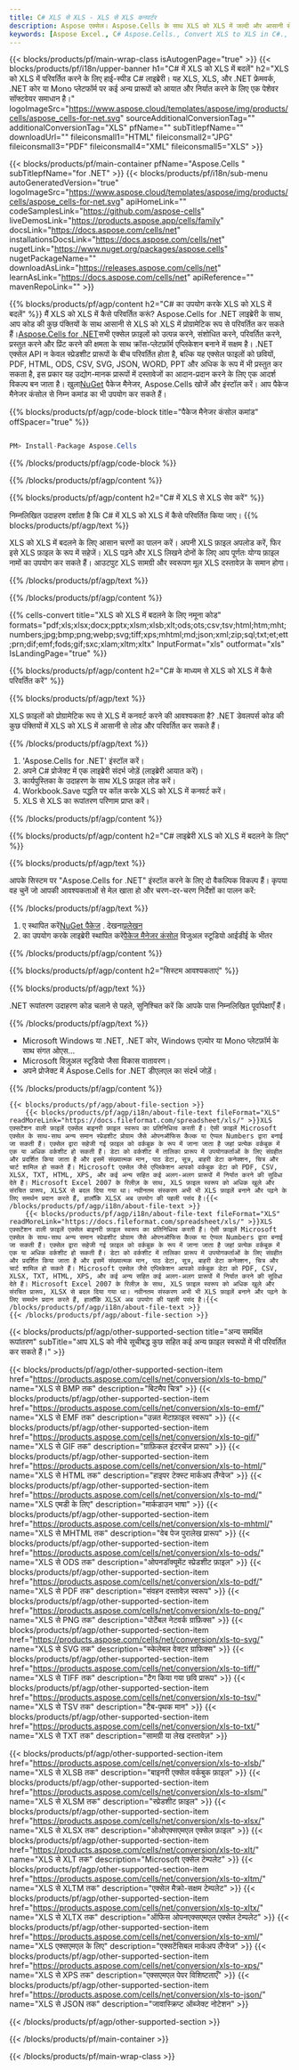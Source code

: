 ```yaml
---
title: C# XLS से XLS - XLS से XLS कनवर्टर
description: Aspose एक्सेल। Aspose.Cells के साथ XLS को XLS में जल्दी और आसानी से बदलें। 81 C# का उपयोग करते हुए।
keywords: [Aspose Excel., C# Aspose.Cells., Convert XLS to XLS in C#., Save XLS to XLS using C#., C# XLS to XLS saveformat., XLS to XLS Converter., C# Save XLS as XLS]
---
```

{{< blocks/products/pf/main-wrap-class isAutogenPage="true" >}}
{{< blocks/products/pf/i18n/upper-banner h1="C# में XLS को XLS में बदलें" h2="XLS को XLS में परिवर्तित करने के लिए हाई-स्पीड C# लाइब्रेरी। यह XLS, XLS, और .NET फ्रेमवर्क, .NET कोर या Mono प्लेटफॉर्म पर कई अन्य प्रारूपों को आयात और निर्यात करने के लिए एक पेशेवर सॉफ्टवेयर समाधान है।" logoImageSrc="https://www.aspose.cloud/templates/aspose/img/products/cells/aspose_cells-for-net.svg" sourceAdditionalConversionTag="" additionalConversionTag="XLS" pfName="" subTitlepfName="" downloadUrl="" fileiconsmall1="HTML" fileiconsmall2="JPG" fileiconsmall3="PDF" fileiconsmall4="XML" fileiconsmall5="XLS" >}}

{{< blocks/products/pf/main-container pfName="Aspose.Cells " subTitlepfName="for .NET" >}}
{{< blocks/products/pf/i18n/sub-menu autoGeneratedVersion="true" logoImageSrc="https://www.aspose.cloud/templates/aspose/img/products/cells/aspose_cells-for-net.svg" apiHomeLink="" codeSamplesLink="https://github.com/aspose-cells" liveDemosLink="https://products.aspose.app/cells/family" docsLink="https://docs.aspose.com/cells/net" installationsDocsLink="https://docs.aspose.com/cells/net" nugetLink="https://www.nuget.org/packages/aspose.cells" nugetPackageName="" downloadAsLink="https://releases.aspose.com/cells/net" learnAsLink="https://docs.aspose.com/cells/net" apiReference="" mavenRepoLink="" >}}

{{% blocks/products/pf/agp/content h2="C# का उपयोग करके XLS को XLS में बदलें" %}}
मैं XLS को XLS में कैसे परिवर्तित करूं? Aspose.Cells for .NET लाइब्रेरी के साथ, आप कोड की कुछ पंक्तियों के साथ आसानी से XLS को XLS में प्रोग्रामेटिक रूप से परिवर्तित कर सकते हैं।[Aspose.Cells for .NET](https://products.aspose.com/cells/net)सभी एक्सेल फ़ाइलों को उत्पन्न करने, संशोधित करने, परिवर्तित करने, प्रस्तुत करने और प्रिंट करने की क्षमता के साथ क्रॉस-प्लेटफ़ॉर्म एप्लिकेशन बनाने में सक्षम है। .NET एक्सेल API न केवल स्प्रेडशीट प्रारूपों के बीच परिवर्तित होता है, बल्कि यह एक्सेल फाइलों को छवियों, PDF, HTML, ODS, CSV, SVG, JSON, WORD, PPT और अधिक के रूप में भी प्रस्तुत कर सकता है, इस प्रकार यह उद्योग-मानक प्रारूपों में दस्तावेजों का आदान-प्रदान करने के लिए एक आदर्श विकल्प बन जाता है। खुला[NuGet](https://www.nuget.org/packages/aspose.cells) पैकेज मैनेजर, Aspose.Cells खोजें और इंस्टॉल करें। आप पैकेज मैनेजर कंसोल से निम्न कमांड का भी उपयोग कर सकते हैं।

{{% blocks/products/pf/agp/code-block title="पैकेज मैनेजर कंसोल कमांड" offSpacer="true" %}}

```cs

PM> Install-Package Aspose.Cells

```

{{% /blocks/products/pf/agp/code-block %}}

{{% /blocks/products/pf/agp/content %}}

{{% blocks/products/pf/agp/content h2="C# में XLS से XLS सेव करें" %}}

निम्नलिखित उदाहरण दर्शाता है कि C# में XLS को XLS में कैसे परिवर्तित किया जाए।
{{% blocks/products/pf/agp/text %}}

XLS को XLS में बदलने के लिए आसान चरणों का पालन करें। अपनी XLS फ़ाइल अपलोड करें, फिर इसे XLS फ़ाइल के रूप में सहेजें। XLS पढ़ने और XLS लिखने दोनों के लिए आप पूर्णतः योग्य फ़ाइल नामों का उपयोग कर सकते हैं। आउटपुट XLS सामग्री और स्वरूपण मूल XLS दस्तावेज़ के समान होगा।

{{% /blocks/products/pf/agp/text %}}

{{% /blocks/products/pf/agp/content %}}

{{% cells-convert title="XLS को XLS में बदलने के लिए नमूना कोड" formats="pdf;xls;xlsx;docx;pptx;xlsm;xlsb;xlt;ods;ots;csv;tsv;html;htm;mht;numbers;jpg;bmp;png;webp;svg;tiff;xps;mhtml;md;json;xml;zip;sql;txt;et;ett;prn;dif;emf;fods;gif;sxc;xlam;xltm;xltx" InputFormat="xls" outformat="xls" IsLandingPage="true" %}}

{{% blocks/products/pf/agp/content h2="C# के माध्यम से XLS को XLS में कैसे परिवर्तित करें" %}}

{{% blocks/products/pf/agp/text %}}

XLS फ़ाइलों को प्रोग्रामेटिक रूप से XLS में कनवर्ट करने की आवश्यकता है? .NET डेवलपर्स कोड की कुछ पंक्तियों में XLS को XLS में आसानी से लोड और परिवर्तित कर सकते हैं।

{{% /blocks/products/pf/agp/text %}}

1.  'Aspose.Cells for .NET' इंस्टॉल करें।
1.  अपने C# प्रोजेक्ट में एक लाइब्रेरी संदर्भ जोड़ें (लाइब्रेरी आयात करें)।
1.  कार्यपुस्तिका के उदाहरण के साथ XLS फ़ाइल लोड करें।
1.  Workbook.Save पद्धति पर कॉल करके XLS को XLS में कनवर्ट करें।
1.  XLS से XLS का रूपांतरण परिणाम प्राप्त करें।

{{% /blocks/products/pf/agp/content %}}

{{% blocks/products/pf/agp/content h2="C# लाइब्रेरी XLS को XLS में बदलने के लिए" %}}

{{% blocks/products/pf/agp/text %}}

आपके सिस्टम पर "Aspose.Cells for .NET" इंस्टॉल करने के लिए दो वैकल्पिक विकल्प हैं। कृपया वह चुनें जो आपकी आवश्यकताओं से मेल खाता हो और चरण-दर-चरण निर्देशों का पालन करें:

{{% /blocks/products/pf/agp/text %}}

1.  ए स्थापित करें[NuGet पैकेज](https://www.nuget.org/packages/Aspose.Cells/) . देखना[प्रलेखन](https://docs.aspose.com/cells/net/installation/#install-asposecells-for-net-through-nuget)
1.  का उपयोग करके लाइब्रेरी स्थापित करें[पैकेज मैनेजर कंसोल](https://docs.aspose.com/cells/net/installation/#install-asposecells-using-the-package-manager-console) विजुअल स्टूडियो आईडीई के भीतर

{{% /blocks/products/pf/agp/content %}}

{{% blocks/products/pf/agp/content h2="सिस्टम आवश्यकताएं" %}}

{{% blocks/products/pf/agp/text %}}

 .NET रूपांतरण उदाहरण कोड चलाने से पहले, सुनिश्चित करें कि आपके पास निम्नलिखित पूर्वापेक्षाएँ हैं।

{{% /blocks/products/pf/agp/text %}}

-  Microsoft Windows या .NET, .NET कोर, Windows एज़्योर या Mono प्लेटफ़ॉर्म के साथ संगत ओएस...
-  Microsoft विज़ुअल स्टूडियो जैसा विकास वातावरण।
-  अपने प्रोजेक्ट में Aspose.Cells for .NET डीएलएल का संदर्भ जोड़ें।

{{% /blocks/products/pf/agp/content %}}

<!-- aboutfile Starts -->
    {{< blocks/products/pf/agp/about-file-section >}}
        {{< blocks/products/pf/agp/i18n/about-file-text fileFormat="XLS" readMoreLink="https://docs.fileformat.com/spreadsheet/xls/" >}}XLS एक्सटेंशन वाली फ़ाइलें एक्सेल बाइनरी फ़ाइल स्वरूप का प्रतिनिधित्व करती हैं। ऐसी फ़ाइलें Microsoft एक्सेल के साथ-साथ अन्य समान स्प्रेडशीट प्रोग्राम जैसे ओपनऑफिस कैल्क या ऐप्पल Numbers द्वारा बनाई जा सकती हैं। एक्सेल द्वारा सहेजी गई फ़ाइल को वर्कबुक के रूप में जाना जाता है जहां प्रत्येक वर्कबुक में एक या अधिक वर्कशीट हो सकती हैं। डेटा को वर्कशीट में तालिका प्रारूप में उपयोगकर्ताओं के लिए संग्रहीत और प्रदर्शित किया जाता है और इसमें संख्यात्मक मान, पाठ डेटा, सूत्र, बाहरी डेटा कनेक्शन, चित्र और चार्ट शामिल हो सकते हैं। Microsoft एक्सेल जैसे एप्लिकेशन आपको वर्कबुक डेटा को PDF, CSV, XLSX, TXT, HTML, XPS, और कई अन्य सहित कई अलग-अलग प्रारूपों में निर्यात करने की सुविधा देते हैं। Microsoft Excel 2007 के रिलीज़ के साथ, XLS फ़ाइल स्वरूप को अधिक खुले और संरचित प्रारूप, XLSX से बदल दिया गया था। नवीनतम संस्करण अभी भी XLS फ़ाइलें बनाने और पढ़ने के लिए समर्थन प्रदान करते हैं, हालाँकि XLSX अब उपयोग की पहली पसंद है।{{< /blocks/products/pf/agp/i18n/about-file-text >}}
        {{< blocks/products/pf/agp/i18n/about-file-text fileFormat="XLS" readMoreLink="https://docs.fileformat.com/spreadsheet/xls/" >}}XLS एक्सटेंशन वाली फ़ाइलें एक्सेल बाइनरी फ़ाइल स्वरूप का प्रतिनिधित्व करती हैं। ऐसी फ़ाइलें Microsoft एक्सेल के साथ-साथ अन्य समान स्प्रेडशीट प्रोग्राम जैसे ओपनऑफिस कैल्क या ऐप्पल Numbers द्वारा बनाई जा सकती हैं। एक्सेल द्वारा सहेजी गई फ़ाइल को वर्कबुक के रूप में जाना जाता है जहां प्रत्येक वर्कबुक में एक या अधिक वर्कशीट हो सकती हैं। डेटा को वर्कशीट में तालिका प्रारूप में उपयोगकर्ताओं के लिए संग्रहीत और प्रदर्शित किया जाता है और इसमें संख्यात्मक मान, पाठ डेटा, सूत्र, बाहरी डेटा कनेक्शन, चित्र और चार्ट शामिल हो सकते हैं। Microsoft एक्सेल जैसे एप्लिकेशन आपको वर्कबुक डेटा को PDF, CSV, XLSX, TXT, HTML, XPS, और कई अन्य सहित कई अलग-अलग प्रारूपों में निर्यात करने की सुविधा देते हैं। Microsoft Excel 2007 के रिलीज़ के साथ, XLS फ़ाइल स्वरूप को अधिक खुले और संरचित प्रारूप, XLSX से बदल दिया गया था। नवीनतम संस्करण अभी भी XLS फ़ाइलें बनाने और पढ़ने के लिए समर्थन प्रदान करते हैं, हालाँकि XLSX अब उपयोग की पहली पसंद है।{{< /blocks/products/pf/agp/i18n/about-file-text >}}
    {{< /blocks/products/pf/agp/about-file-section >}}
<!-- aboutfile Ends -->

{{< blocks/products/pf/agp/other-supported-section title="अन्य समर्थित रूपांतरण" subTitle="आप XLS को नीचे सूचीबद्ध कुछ सहित कई अन्य फ़ाइल स्वरूपों में भी परिवर्तित कर सकते हैं।" >}}

{{< blocks/products/pf/agp/other-supported-section-item href="https://products.aspose.com/cells/net/conversion/xls-to-bmp/" name="XLS से BMP तक" description="बिटमैप चित्र" >}}
{{< blocks/products/pf/agp/other-supported-section-item href="https://products.aspose.com/cells/net/conversion/xls-to-emf/" name="XLS से EMF तक" description="उन्नत मेटाफ़ाइल स्वरूप" >}}
{{< blocks/products/pf/agp/other-supported-section-item href="https://products.aspose.com/cells/net/conversion/xls-to-gif/" name="XLS से GIF तक" description="ग्राफ़िकल इंटरचेंज प्रारूप" >}}
{{< blocks/products/pf/agp/other-supported-section-item href="https://products.aspose.com/cells/net/conversion/xls-to-html/" name="XLS से HTML तक" description="हाइपर टेक्स्ट मार्कअप लैंग्वेज" >}}
{{< blocks/products/pf/agp/other-supported-section-item href="https://products.aspose.com/cells/net/conversion/xls-to-md/" name="XLS एमडी के लिए" description="मार्कडाउन भाषा" >}}
{{< blocks/products/pf/agp/other-supported-section-item href="https://products.aspose.com/cells/net/conversion/xls-to-mhtml/" name="XLS से MHTML तक" description="वेब पेज पुरालेख प्रारूप" >}}
{{< blocks/products/pf/agp/other-supported-section-item href="https://products.aspose.com/cells/net/conversion/xls-to-ods/" name="XLS से ODS तक" description="ओपनडॉक्यूमेंट स्प्रेडशीट फ़ाइल" >}}
{{< blocks/products/pf/agp/other-supported-section-item href="https://products.aspose.com/cells/net/conversion/xls-to-pdf/" name="XLS से PDF तक" description="संवहन दस्तावेज़ स्वरूप" >}}
{{< blocks/products/pf/agp/other-supported-section-item href="https://products.aspose.com/cells/net/conversion/xls-to-png/" name="XLS से PNG तक" description="पोर्टेबल नेटवर्क ग्राफ़िक्स" >}}
{{< blocks/products/pf/agp/other-supported-section-item href="https://products.aspose.com/cells/net/conversion/xls-to-svg/" name="XLS से SVG तक" description="स्केलेबल वेक्टर ग्राफिक्स" >}}
{{< blocks/products/pf/agp/other-supported-section-item href="https://products.aspose.com/cells/net/conversion/xls-to-tiff/" name="XLS से TIFF तक" description="टैग किया गया छवि प्रारूप" >}}
{{< blocks/products/pf/agp/other-supported-section-item href="https://products.aspose.com/cells/net/conversion/xls-to-tsv/" name="XLS से TSV तक" description="टैब-पृथक मान" >}}
{{< blocks/products/pf/agp/other-supported-section-item href="https://products.aspose.com/cells/net/conversion/xls-to-txt/" name="XLS से TXT तक" description="सामग्री या लेख दस्तावेज़" >}}

{{< blocks/products/pf/agp/other-supported-section-item href="https://products.aspose.com/cells/net/conversion/xls-to-xlsb/" name="XLS से XLSB तक" description="बाइनरी एक्सेल वर्कबुक फ़ाइल" >}}
{{< blocks/products/pf/agp/other-supported-section-item href="https://products.aspose.com/cells/net/conversion/xls-to-xlsm/" name="XLS से XLSM तक" description="स्प्रेडशीट फ़ाइल" >}}
{{< blocks/products/pf/agp/other-supported-section-item href="https://products.aspose.com/cells/net/conversion/xls-to-xlsx/" name="XLS से XLSX तक" description="ओओएक्सएमएल एक्सेल फ़ाइल" >}}
{{< blocks/products/pf/agp/other-supported-section-item href="https://products.aspose.com/cells/net/conversion/xls-to-xlt/" name="XLS से XLT तक" description="Microsoft एक्सेल टेम्पलेट" >}}
{{< blocks/products/pf/agp/other-supported-section-item href="https://products.aspose.com/cells/net/conversion/xls-to-xltm/" name="XLS से XLTM तक" description="एक्सेल मैक्रो-सक्षम टेम्पलेट" >}}
{{< blocks/products/pf/agp/other-supported-section-item href="https://products.aspose.com/cells/net/conversion/xls-to-xltx/" name="XLS से XLTX तक" description="ऑफिस ओपनएक्सएमएल एक्सेल टेम्पलेट" >}}
{{< blocks/products/pf/agp/other-supported-section-item href="https://products.aspose.com/cells/net/conversion/xls-to-xml/" name="XLS एक्सएमएल के लिए" description="एक्सटेंसिबल मार्कअप लैंग्वेज" >}}
{{< blocks/products/pf/agp/other-supported-section-item href="https://products.aspose.com/cells/net/conversion/xls-to-xps/" name="XLS से XPS तक" description="एक्सएमएल पेपर विशिष्टताएँ" >}}
{{< blocks/products/pf/agp/other-supported-section-item href="https://products.aspose.com/cells/net/conversion/xls-to-json/" name="XLS से JSON तक" description="जावास्क्रिप्ट ऑब्जेक्ट नोटेशन" >}}

{{< /blocks/products/pf/agp/other-supported-section >}}

{{< /blocks/products/pf/main-container >}}
    
{{< /blocks/products/pf/main-wrap-class >}}
